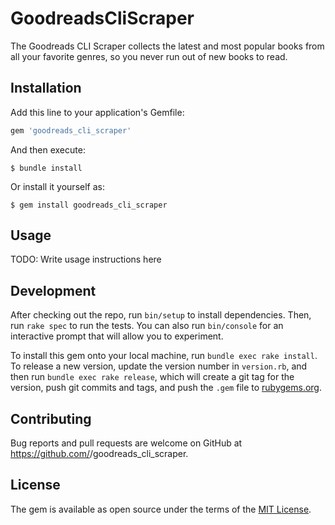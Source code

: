 # GoodreadsCliScraper

The Goodreads CLI Scraper collects the latest and most popular books from all your favorite genres, so you never run out of new books to read. 

## Installation

Add this line to your application's Gemfile:

```ruby
gem 'goodreads_cli_scraper'
```

And then execute:

    $ bundle install

Or install it yourself as:

    $ gem install goodreads_cli_scraper

## Usage

TODO: Write usage instructions here

## Development

After checking out the repo, run `bin/setup` to install dependencies. Then, run `rake spec` to run the tests. You can also run `bin/console` for an interactive prompt that will allow you to experiment.

To install this gem onto your local machine, run `bundle exec rake install`. To release a new version, update the version number in `version.rb`, and then run `bundle exec rake release`, which will create a git tag for the version, push git commits and tags, and push the `.gem` file to [rubygems.org](https://rubygems.org).

## Contributing

Bug reports and pull requests are welcome on GitHub at https://github.com/<github username>/goodreads_cli_scraper.


## License

The gem is available as open source under the terms of the [MIT License](https://opensource.org/licenses/MIT).
